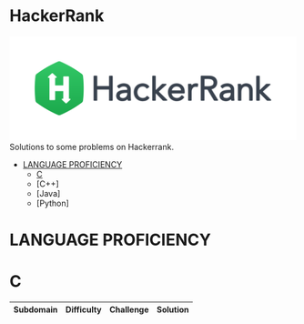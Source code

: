 # HackerRank
[![My hackerrank profile](images/HackerRankLogo.svg)](https://www.hackerrank.com/pr_chandrapraka2)
Solutions to some problems on Hackerrank.

* [LANGUAGE PROFICIENCY](#language-proficiency)
    * [C](#c)
    * [C++]
    * [Java]
    * [Python]

# LANGUAGE PROFICIENCY
# C

| Subdomain | Difficulty | Challenge | Solution |
|:--:|:--:|:--:|:--:|
